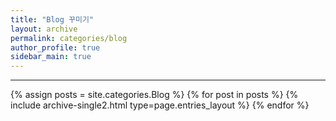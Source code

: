 ```yaml
---
title: "Blog 꾸미기"
layout: archive
permalink: categories/blog
author_profile: true
sidebar_main: true
---
```



***

{% assign posts = site.categories.Blog %}
{% for post in posts %} {% include archive-single2.html type=page.entries_layout %} {% endfor %}

